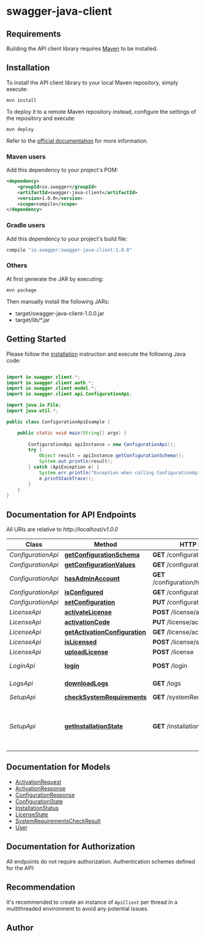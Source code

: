 # swagger-java-client

## Requirements

Building the API client library requires [Maven](https://maven.apache.org/) to be installed.

## Installation

To install the API client library to your local Maven repository, simply execute:

```shell
mvn install
```

To deploy it to a remote Maven repository instead, configure the settings of the repository and execute:

```shell
mvn deploy
```

Refer to the [official documentation](https://maven.apache.org/plugins/maven-deploy-plugin/usage.html) for more information.

### Maven users

Add this dependency to your project's POM:

```xml
<dependency>
    <groupId>io.swagger</groupId>
    <artifactId>swagger-java-client</artifactId>
    <version>1.0.0</version>
    <scope>compile</scope>
</dependency>
```

### Gradle users

Add this dependency to your project's build file:

```groovy
compile "io.swagger:swagger-java-client:1.0.0"
```

### Others

At first generate the JAR by executing:

    mvn package

Then manually install the following JARs:

* target/swagger-java-client-1.0.0.jar
* target/lib/*.jar

## Getting Started

Please follow the [installation](#installation) instruction and execute the following Java code:

```java

import io.swagger.client.*;
import io.swagger.client.auth.*;
import io.swagger.client.model.*;
import io.swagger.client.api.ConfigurationApi;

import java.io.File;
import java.util.*;

public class ConfigurationApiExample {

    public static void main(String[] args) {
        
        ConfigurationApi apiInstance = new ConfigurationApi();
        try {
            Object result = apiInstance.getConfigurationSchema();
            System.out.println(result);
        } catch (ApiException e) {
            System.err.println("Exception when calling ConfigurationApi#getConfigurationSchema");
            e.printStackTrace();
        }
    }
}

```

## Documentation for API Endpoints

All URIs are relative to *http://localhost/v1.0.0*

Class | Method | HTTP request | Description
------------ | ------------- | ------------- | -------------
*ConfigurationApi* | [**getConfigurationSchema**](docs/ConfigurationApi.md#getConfigurationSchema) | **GET** /configuration/definition | 
*ConfigurationApi* | [**getConfigurationValues**](docs/ConfigurationApi.md#getConfigurationValues) | **GET** /configuration | 
*ConfigurationApi* | [**hasAdminAccount**](docs/ConfigurationApi.md#hasAdminAccount) | **GET** /configuration/hasAdminAccount | 
*ConfigurationApi* | [**isConfigured**](docs/ConfigurationApi.md#isConfigured) | **GET** /configuration/isConfigured | 
*ConfigurationApi* | [**setConfiguration**](docs/ConfigurationApi.md#setConfiguration) | **PUT** /configuration | 
*LicenseApi* | [**activateLicense**](docs/LicenseApi.md#activateLicense) | **POST** /license/activate | 
*LicenseApi* | [**activationCode**](docs/LicenseApi.md#activationCode) | **PUT** /license/activate | 
*LicenseApi* | [**getActivationConfiguration**](docs/LicenseApi.md#getActivationConfiguration) | **GET** /license/activate | 
*LicenseApi* | [**isLicensed**](docs/LicenseApi.md#isLicensed) | **POST** /license/state | 
*LicenseApi* | [**uploadLicense**](docs/LicenseApi.md#uploadLicense) | **POST** /license | 
*LoginApi* | [**login**](docs/LoginApi.md#login) | **POST** /login | verify user credentials
*LogsApi* | [**downloadLogs**](docs/LogsApi.md#downloadLogs) | **GET** /logs | Downloads logs files
*SetupApi* | [**checkSystemRequirements**](docs/SetupApi.md#checkSystemRequirements) | **GET** /systemRequirements | 
*SetupApi* | [**getInstallationState**](docs/SetupApi.md#getInstallationState) | **GET** /installationState | Returns the overall status of mandatory installation steps


## Documentation for Models

 - [ActivationRequest](docs/ActivationRequest.md)
 - [ActivationResponse](docs/ActivationResponse.md)
 - [ConfigurationResponse](docs/ConfigurationResponse.md)
 - [ConfigurationState](docs/ConfigurationState.md)
 - [InstallationStatus](docs/InstallationStatus.md)
 - [LicenseState](docs/LicenseState.md)
 - [SystemRequirementsCheckResult](docs/SystemRequirementsCheckResult.md)
 - [User](docs/User.md)


## Documentation for Authorization

All endpoints do not require authorization.
Authentication schemes defined for the API:

## Recommendation

It's recommended to create an instance of `ApiClient` per thread in a multithreaded environment to avoid any potential issues.

## Author



